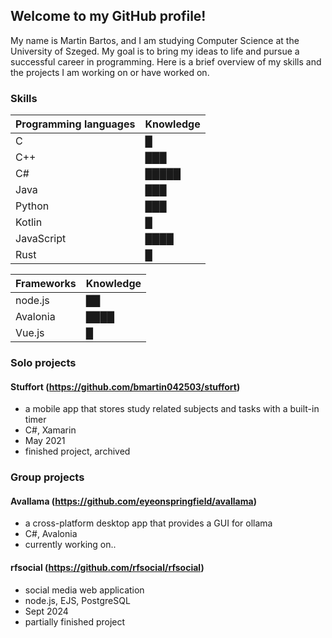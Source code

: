 ## Welcome to my GitHub profile!

My name is Martin Bartos, and I am studying Computer Science at the University of Szeged. My goal is to bring my ideas to life and pursue a successful career in programming. Here is a brief overview of my skills and the projects I am working on or have worked on.

### Skills

| Programming languages | Knowledge |
| - | - |
| C | █ |
| C++ | ███ |
| C# | █████ |
| Java | ███ |
| Python | ███ |
| Kotlin | █ |
| JavaScript | ████ |
| Rust | █ |

| Frameworks | Knowledge |
| - | - |
| node.js | ██ |
| Avalonia | ████ |
| Vue.js | █ |

### Solo projects

#### Stuffort (https://github.com/bmartin042503/stuffort)
- a mobile app that stores study related subjects and tasks with a built-in timer
- C#, Xamarin
- May 2021
- finished project, archived

### Group projects

#### Avallama (https://github.com/eyeonspringfield/avallama)
- a cross-platform desktop app that provides a GUI for ollama
- C#, Avalonia
- currently working on..

#### rfsocial (https://github.com/rfsocial/rfsocial)
- social media web application
- node.js, EJS, PostgreSQL
- Sept 2024
- partially finished project